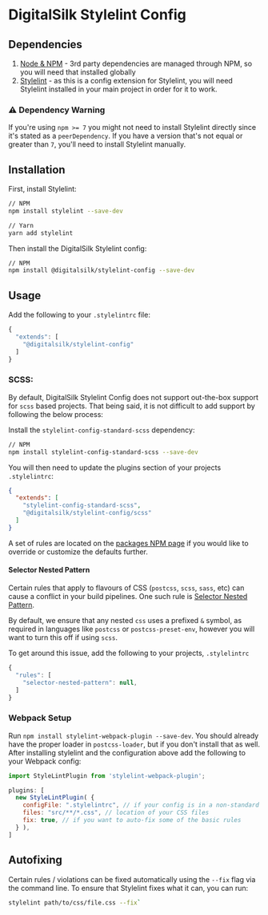 # DigitalSilk Stylelint Config


## Dependencies

1. [Node & NPM](https://www.npmjs.com/get-npm) - 3rd party dependencies are managed through NPM, so you will need that installed globally
2. [Stylelint](https://stylelint.io/) - as this is a config extension for Stylelint, you will need Stylelint installed in your main project in order for it to work.

### ⚠️ Dependency Warning

If you're using `npm >= 7` you might not need to install Stylelint directly since it's stated as a `peerDependency`. If you have a version that's not equal or greater than `7`, you'll need to install Stylelint manually.

## Installation

First, install Stylelint:

```bash
// NPM
npm install stylelint --save-dev

// Yarn
yarn add stylelint
```

Then install the DigitalSilk Stylelint config:

```bash
// NPM
npm install @digitalsilk/stylelint-config --save-dev
```

## Usage

Add the following to your `.stylelintrc` file:

```js
{
  "extends": [
    "@digitalsilk/stylelint-config"
  ]
}

```

### SCSS:

By default, DigitalSilk Stylelint Config does not support out-the-box support for `scss` based projects. That being said, it is not difficult to add support by following the below process:

Install the `stylelint-config-standard-scss` dependency:

```bash
// NPM
npm install stylelint-config-standard-scss --save-dev
```

You will then need to update the plugins section of your projects `.stylelintrc`:

```json
{
  "extends": [
    "stylelint-config-standard-scss",
    "@digitalsilk/stylelint-config/scss"
  ]
}
```

A set of rules are located on the [packages NPM page](https://www.npmjs.com/package/stylelint-config-standard-scss) if you would like to override or customize the defaults further.

#### Selector Nested Pattern

Certain rules that apply to flavours of CSS (`postcss`, `scss`, `sass`, etc) can cause a conflict in your build pipelines. One such rule is
[Selector Nested Pattern](https://stylelint.io/user-guide/rules/selector-nested-pattern).

By default, we ensure that any nested `css` uses a prefixed `&` symbol, as required in languages like `postcss` or `postcss-preset-env`, however you will want to turn this off if using `scss`.

To get around this issue, add the following to your projects, `.stylelintrc`

```js
{
  "rules": [
    "selector-nested-pattern": null,
  ]
}

```

### Webpack Setup
Run `npm install stylelint-webpack-plugin --save-dev`. You should already have the proper loader in `postcss-loader`, but if you don't install that as well. After installing stylelint and the configuration above add the following to your Webpack config:

```js
import StyleLintPlugin from 'stylelint-webpack-plugin';

plugins: [
  new StyleLintPlugin( {
    configFile: ".stylelintrc", // if your config is in a non-standard place
    files: "src/**/*.css", // location of your CSS files
    fix: true, // if you want to auto-fix some of the basic rules
  } ),
]
```

## Autofixing

Certain rules / violations can be fixed automatically using the `--fix` flag via the command line.
To ensure that Stylelint fixes what it can, you can run:

```bash
stylelint path/to/css/file.css --fix`
```
